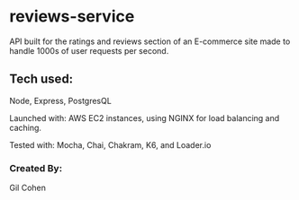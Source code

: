 # reviews-service

API built for the ratings and reviews section of an E-commerce site made to handle 1000s of user requests per second.

## Tech used:

Node, Express, PostgresQL

Launched with: AWS EC2 instances, using NGINX for load balancing and caching.

Tested with: Mocha, Chai, Chakram, K6, and Loader.io

### Created By:

Gil Cohen
